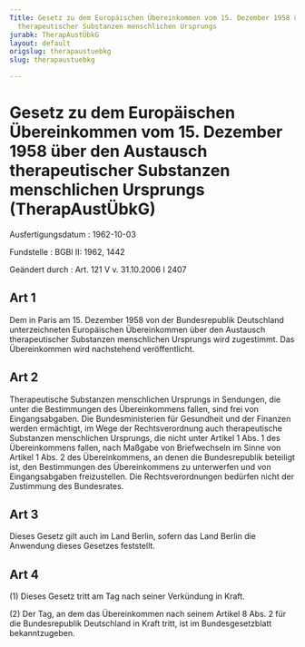 ```yaml
---
Title: Gesetz zu dem Europäischen Übereinkommen vom 15. Dezember 1958 über den Austausch
  therapeutischer Substanzen menschlichen Ursprungs
jurabk: TherapAustÜbkG
layout: default
origslug: therapaustuebkg
slug: therapaustuebkg

---
```


# Gesetz zu dem Europäischen Übereinkommen vom 15. Dezember 1958 über den Austausch therapeutischer Substanzen menschlichen Ursprungs (TherapAustÜbkG)

Ausfertigungsdatum
:   1962-10-03

Fundstelle
:   BGBl II: 1962, 1442

Geändert durch
:   Art. 121 V v. 31.10.2006 I 2407


## Art 1

Dem in Paris am 15. Dezember 1958 von der Bundesrepublik Deutschland
unterzeichneten Europäischen Übereinkommen über den Austausch
therapeutischer Substanzen menschlichen Ursprungs wird zugestimmt. Das
Übereinkommen wird nachstehend veröffentlicht.


## Art 2

Therapeutische Substanzen menschlichen Ursprungs in Sendungen, die
unter die Bestimmungen des Übereinkommens fallen, sind frei von
Eingangsabgaben. Die Bundesministerien für Gesundheit und der Finanzen
werden ermächtigt, im Wege der Rechtsverordnung auch therapeutische
Substanzen menschlichen Ursprungs, die nicht unter Artikel 1 Abs. 1
des Übereinkommens fallen, nach Maßgabe von Briefwechseln im Sinne von
Artikel 1 Abs. 2 des Übereinkommens, an denen die Bundesrepublik
beteiligt ist, den Bestimmungen des Übereinkommens zu unterwerfen und
von Eingangsabgaben freizustellen. Die Rechtsverordnungen bedürfen
nicht der Zustimmung des Bundesrates.


## Art 3

Dieses Gesetz gilt auch im Land Berlin, sofern das Land Berlin die
Anwendung dieses Gesetzes feststellt.


## Art 4

(1) Dieses Gesetz tritt am Tag nach seiner Verkündung in Kraft.

(2) Der Tag, an dem das Übereinkommen nach seinem Artikel 8 Abs. 2 für
die Bundesrepublik Deutschland in Kraft tritt, ist im
Bundesgesetzblatt bekanntzugeben.

